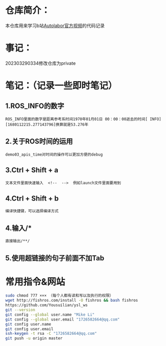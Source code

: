 # 仓库简介：
本仓库用来学习b站[Autolabor官方视频](https://space.bilibili.com/194110480)的代码记录
# 事记：
202303290334修改仓库为private


# 笔记：（记录一些即时笔记）
## 1.ROS_INFO的数字
    ROS_INFO里面的数字是距离参考系时间1970年01月01日 00：00：00逝去的时间[ INFO] [1680112215.277143796]换算就是53.276年
## 2.关于ROS时间的运用
    demo03_apis_time对时间的操作可以更加方便的debug
## 3.Ctrl + Shift + a
    文本文件里面快速输入  <!--  -->  例如launch文件里面要用到
## 4.Ctrl + Shift + b
    编译快捷键，可以选择编译方式
## 4.输入/*
    直接输出/**/
## 5.使用超链接的句子前面不加Tab

# 常用指令&网站
```bash
sudo chmod 777 ××× （每个人都有读和写以及执行的权限）
wget http://fishros.com/install -O fishros && bash fishros
https://github.com/Yousuilian/ysl_ws
git --version
git config --global user.name "Mike Li"
git config --global user.email "1726582664@qq.com"
git config user.name
git config user.email
ssh-keygen -t rsa -C "1726582664@qq.com"
git push -u origin master
```